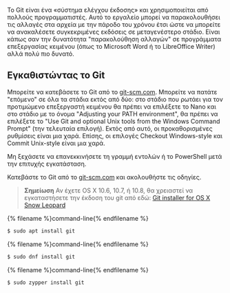Το Git είναι ένα «σύστημα ελέγχου έκδοσης» και χρησιμοποιείται από πολλούς προγραμματιστές. Αυτό το εργαλείο μπορεί να παρακολουθήσει τις αλλαγές στα αρχεία με την πάροδο του χρόνου έτσι ώστε να μπορείτε να ανακαλέσετε συγκεκριμένες εκδόσεις σε μεταγενέστερο στάδιο. Είναι κάπως σαν την δυνατότητα "παρακολούθηση αλλαγών" σε προγράμματα επεξεργασίας κειμένου (όπως το Microsoft Word ή το LibreOffice Writer) αλλά πολύ πιο δυνατό.

## Εγκαθιστώντας το Git

<!--sec data-title="Installing Git: Windows" data-id="git_install_windows"
data-collapse=true ces-->

Μπορείτε να κατεβάσετε το Git από το [git-scm.com](https://git-scm.com/). Μπορείτε να πατάτε "επόμενο" σε όλα τα στάδια εκτός από δύο: στο στάδιο που ρωτάει για τον προτιμώμενο επεξεργαστή κειμένου θα πρέπει να επιλέξετε το Nano και στο στάδιο με το όνομα "Adjusting your PATH environment", θα πρέπει να επιλέξετε το "Use Git and optional Unix tools from the Windows Command Prompt" (την τελευταία επιλογή). Εκτός από αυτό, οι προκαθορισμένες ρυθμίσεις είναι μια χαρά. Επίσης, οι επιλογές Checkout Windows-style και Commit Unix-style είναι μια χαρά.

Μη ξεχάσετε να επανεκκινήσετε τη γραμμή εντολών ή το PowerShell μετά την επιτυχής εγκατάσταση. <!--endsec-->

<!--sec data-title="Installing Git: macOS" data-id="git_install_OSX"
data-collapse=true ces-->

Κατεβάστε το Git από το [git-scm.com](https://git-scm.com/) και ακολουθήστε τις οδηγίες.

> **Σημείωση** Αν έχετε OS X 10.6, 10.7, ή 10.8, θα χρειαστεί να εγκαταστήσετε την έκδοση του git από εδώ: [Git installer for OS X Snow Leopard](https://sourceforge.net/projects/git-osx-installer/files/git-2.3.5-intel-universal-snow-leopard.dmg/download)

<!--endsec-->

<!--sec data-title="Installing Git: Debian or Ubuntu" data-id="git_install_debian_ubuntu"
data-collapse=true ces-->

{% filename %}command-line{% endfilename %}

```bash
$ sudo apt install git
```

<!--endsec-->

<!--sec data-title="Installing Git: Fedora" data-id="git_install_fedora"
data-collapse=true ces-->

{% filename %}command-line{% endfilename %}

```bash
$ sudo dnf install git
```

<!--endsec-->

<!--sec data-title="Installing Git: openSUSE" data-id="git_install_openSUSE"
data-collapse=true ces-->

{% filename %}command-line{% endfilename %}

```bash
$ sudo zypper install git
```

<!--endsec-->